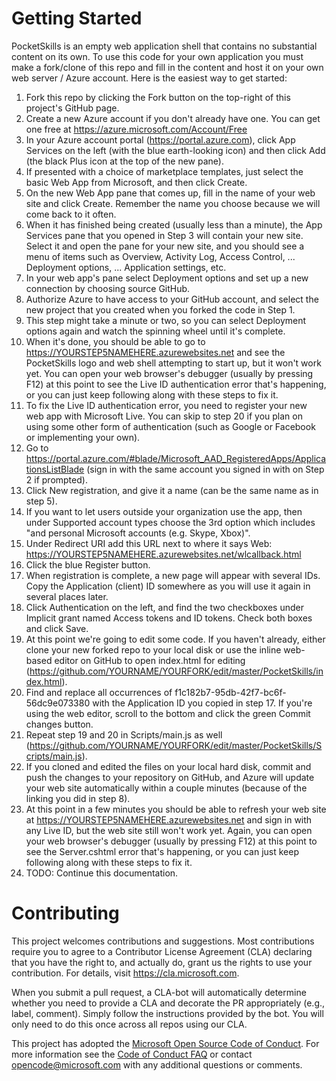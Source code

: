 # Getting Started

PocketSkills is an empty web application shell that contains no substantial content on its own.  To use this code for your own application you must make a fork/clone of this repo and fill in the content and host it on your own web server / Azure account.  Here is the easiest way to get started:

1. Fork this repo by clicking the Fork button on the top-right of this project's GitHub page.
2. Create a new Azure account if you don't already have one.  You can get one free at https://azure.microsoft.com/Account/Free
3. In your Azure account portal (https://portal.azure.com), click App Services on the left (with the blue earth-looking icon) and then click Add (the black Plus icon at the top of the new pane).
4. If presented with a choice of marketplace templates, just select the basic Web App from Microsoft, and then click Create.
5. On the new Web App pane that comes up, fill in the name of your web site and click Create.  Remember the name you choose because we will come back to it often.
6. When it has finished being created (usually less than a minute), the App Services pane that you opened in Step 3 will contain your new site.  Select it and open the pane for your new site, and you should see a menu of items such as Overview, Activity Log, Access Control, ... Deployment options, ... Application settings, etc.
7. In your web app's pane select Deployment options and set up a new connection by choosing source GitHub.
8. Authorize Azure to have access to your GitHub account, and select the new project that you created when you forked the code in Step 1.
9. This step might take a minute or two, so you can select Deployment options again and watch the spinning wheel until it's complete.
10. When it's done, you should be able to go to https://YOURSTEP5NAMEHERE.azurewebsites.net and see the PocketSkills logo and web shell attempting to start up, but it won't work yet.  You can open your web browser's debugger (usually by pressing F12) at this point to see the Live ID authentication error that's happening, or you can just keep following along with these steps to fix it.
11. To fix the Live ID authentication error, you need to register your new web app with Microsoft Live.  You can skip to step 20 if you plan on using some other form of authentication (such as Google or Facebook or implementing your own).
12. Go to https://portal.azure.com/#blade/Microsoft_AAD_RegisteredApps/ApplicationsListBlade (sign in with the same account you signed in with on Step 2 if prompted).
13. Click New registration, and give it a name (can be the same name as in step 5).
14. If you want to let users outside your organization use the app, then under Supported account types choose the 3rd option which includes "and personal Microsoft accounts (e.g. Skype, Xbox)".
15. Under Redirect URI add this URL next to where it says Web: https://YOURSTEP5NAMEHERE.azurewebsites.net/wlcallback.html
16. Click the blue Register button.
17. When registration is complete, a new page will appear with several IDs.  Copy the Application (client) ID somewhere as you will use it again in several places later.
18. Click Authentication on the left, and find the two checkboxes under Implicit grant named Access tokens and ID tokens.  Check both boxes and click Save.
19. At this point we're going to edit some code.  If you haven't already, either clone your new forked repo to your local disk or use the inline web-based editor on GitHub to open index.html for editing (https://github.com/YOURNAME/YOURFORK/edit/master/PocketSkills/index.html).
20. Find and replace all occurrences of f1c182b7-95db-42f7-bc6f-56dc9e073380 with the Application ID you copied in step 17.  If you're using the web editor, scroll to the bottom and click the green Commit changes button.
21. Repeat step 19 and 20 in Scripts/main.js as well (https://github.com/YOURNAME/YOURFORK/edit/master/PocketSkills/Scripts/main.js).
22. If you cloned and edited the files on your local hard disk, commit and push the changes to your repository on GitHub, and Azure will update your web site automatically within a couple minutes (because of the linking you did in step 8).
23. At this point in a few minutes you should be able to refresh your web site at https://YOURSTEP5NAMEHERE.azurewebsites.net and sign in with any Live ID, but the web site still won't work yet.  Again, you can open your web browser's debugger (usually by pressing F12) at this point to see the Server.cshtml error that's happening, or you can just keep following along with these steps to fix it.
24. TODO: Continue this documentation.

# Contributing

This project welcomes contributions and suggestions.  Most contributions require you to agree to a
Contributor License Agreement (CLA) declaring that you have the right to, and actually do, grant us
the rights to use your contribution. For details, visit https://cla.microsoft.com.

When you submit a pull request, a CLA-bot will automatically determine whether you need to provide
a CLA and decorate the PR appropriately (e.g., label, comment). Simply follow the instructions
provided by the bot. You will only need to do this once across all repos using our CLA.

This project has adopted the [Microsoft Open Source Code of Conduct](https://opensource.microsoft.com/codeofconduct/).
For more information see the [Code of Conduct FAQ](https://opensource.microsoft.com/codeofconduct/faq/) or
contact [opencode@microsoft.com](mailto:opencode@microsoft.com) with any additional questions or comments.
